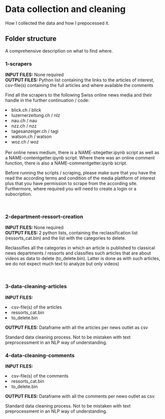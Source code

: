 # Data collection and cleaning

How I collected the data and how I prepocessed it.

## Folder structure
A comprehensive description on what to find where.

### 1-scrapers
<b> INPUT FILES:</b>  None required <br>
<b> OUTPUT FILES: </b> Python list containing the links to the articles of interest, csv-file(s) containing the full articles and where available the comments

Find all the scrapers to the following Swiss online news media and their handle in the further continuation / code:

<li> blick.ch / blick </li>
<li> luzernerzeitung.ch / nlz</li>
<li> nau.ch / nau </li>
<li> nzz.ch / nzz </li>
<li> tagesanzeiger.ch / tagi </li>
<li> watson.ch  / watson </li>
<li> woz.ch / woz </li>

<br>
Per online news medium, there is a NAME-sitegetter.ipynb script as well as a NAME-contentgetter.ipynb script. Where there was an online comment function, there is also a NAME-commentgetter.ipynb script.

Before running the scripts / scraping, please make sure that you have the read the according terms and condition of the media plattform of interest plus that you have permission to scrape from the according site. Furthermore, where required you will need to create a login or a subscription.

<br>

### 2-department-ressort-creation 
<b> INPUT FILES: </b> None required <br>
<b> OUTPUT FILES: </b>  2 python lists, containing the reclassification list (ressorts_cat.bin) and the list with the categories to delete. 

Reclassifies all the categories in which an article is published to classical news departments / ressorts and classifies such articles that are about videos as data to delete (to_delete.bin). Latter is done as with such articles, we do not expect much text to analyze but only videos) 

<br>

### 3-data-cleaning-articles
<b>INPUT FILES:</b> 
<li> csv-file(s) of the articles </li>
<li> ressorts_cat.bin </li>
<li> to_delete.bin </li
 <p></p>
<b> OUTPUT FILES:</b>  Dataframe with all the articles per news outlet as csv
<p></p>
Standard data cleaning process. Not to be mistaken with text preprocessment in an NLP way of understanding.
<br>
<p></p>
 
### 4-data-cleaning-comments
<b>INPUT FILES:</b> 
<li> csv-file(s) of the comments </li>
<li> ressorts_cat.bin </li>
<li> to_delete.bin </li
<p></p>
<b> OUTPUT FILES:</b>  Dataframe with all the comments per news outlet as csv.
<p></p>
Standard data cleaning process. Not to be mistaken with text preprocessment in an NLP way of understanding.


